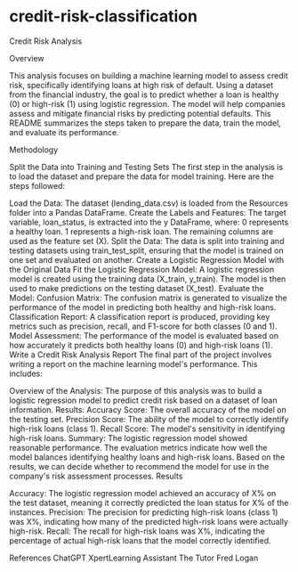 # credit-risk-classification

Credit Risk Analysis

Overview

This analysis focuses on building a machine learning model to assess credit risk, specifically identifying loans at high risk of default. Using a dataset from the financial industry, the goal is to predict whether a loan is healthy (0) or high-risk (1) using logistic regression. The model will help companies assess and mitigate financial risks by predicting potential defaults. This README summarizes the steps taken to prepare the data, train the model, and evaluate its performance.

Methodology

Split the Data into Training and Testing Sets
The first step in the analysis is to load the dataset and prepare the data for model training. Here are the steps followed:

Load the Data:
The dataset (lending_data.csv) is loaded from the Resources folder into a Pandas DataFrame.
Create the Labels and Features:
The target variable, loan_status, is extracted into the y DataFrame, where:
0 represents a healthy loan.
1 represents a high-risk loan.
The remaining columns are used as the feature set (X).
Split the Data:
The data is split into training and testing datasets using train_test_split, ensuring that the model is trained on one set and evaluated on another.
Create a Logistic Regression Model with the Original Data
Fit the Logistic Regression Model:
A logistic regression model is created using the training data (X_train, y_train).
The model is then used to make predictions on the testing dataset (X_test).
Evaluate the Model:
Confusion Matrix:
The confusion matrix is generated to visualize the performance of the model in predicting both healthy and high-risk loans.
Classification Report:
A classification report is produced, providing key metrics such as precision, recall, and F1-score for both classes (0 and 1).
Model Assessment:
The performance of the model is evaluated based on how accurately it predicts both healthy loans (0) and high-risk loans (1).
Write a Credit Risk Analysis Report
The final part of the project involves writing a report on the machine learning model's performance. This includes:

Overview of the Analysis:
The purpose of this analysis was to build a logistic regression model to predict credit risk based on a dataset of loan information.
Results:
Accuracy Score: The overall accuracy of the model on the testing set.
Precision Score: The ability of the model to correctly identify high-risk loans (class 1).
Recall Score: The model's sensitivity in identifying high-risk loans.
Summary:
The logistic regression model showed reasonable performance. The evaluation metrics indicate how well the model balances identifying healthy loans and high-risk loans. Based on the results, we can decide whether to recommend the model for use in the company's risk assessment processes.
Results

Accuracy: The logistic regression model achieved an accuracy of X% on the test dataset, meaning it correctly predicted the loan status for X% of the instances.
Precision: The precision for predicting high-risk loans (class 1) was X%, indicating how many of the predicted high-risk loans were actually high-risk.
Recall: The recall for high-risk loans was X%, indicating the percentage of actual high-risk loans that the model correctly identified.

References
ChatGPT
XpertLearning Assistant
The Tutor Fred Logan
